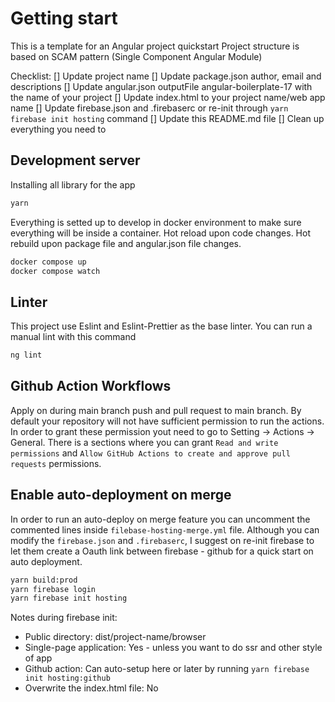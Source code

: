 # Getting start

This is a template for an Angular project quickstart
Project structure is based on SCAM pattern (Single Component Angular Module)

Checklist:
[] Update project name
[] Update package.json author, email and descriptions
[] Update angular.json outputFile angular-boilerplate-17 with the name of your project
[] Update index.html to your project name/web app name
[] Update firebase.json and .firebaserc or re-init through `yarn firebase init hosting` command
[] Update this README.md file
[] Clean up everything you need to

## Development server

Installing all library for the app

```bash
yarn
```

Everything is setted up to develop in docker environment to make sure everything will be inside a container.
Hot reload upon code changes.
Hot rebuild upon package file and angular.json file changes.

```bash
docker compose up
docker compose watch
```

## Linter

This project use Eslint and Eslint-Prettier as the base linter. You can run a manual lint with this command

```bash
ng lint
```

## Github Action Workflows

Apply on during main branch push and pull request to main branch. By default your repository will not have sufficient permission to run the actions.
In order to grant these permission yout need to go to Setting -> Actions -> General.
There is a sections where you can grant `Read and write permissions` and `Allow GitHub Actions to create and approve pull requests` permissions.

## Enable auto-deployment on merge

In order to run an auto-deploy on merge feature you can uncomment the commented lines inside `filebase-hosting-merge.yml` file.
Although you can modify the `firebase.json` and `.firebaserc`, I suggest on re-init firebase to let them create a Oauth link between firebase - github for a quick start on auto deployment.

```bash
yarn build:prod
yarn firebase login
yarn firebase init hosting
```

Notes during firebase init:

- Public directory: dist/project-name/browser
- Single-page application: Yes - unless you want to do ssr and other style of app
- Github action: Can auto-setup here or later by running `yarn firebase init hosting:github`
- Overwrite the index.html file: No
